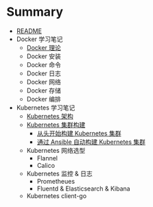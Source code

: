# Summary

* [README](README.md)
* Docker 学习笔记
    * [Docker 理论](moby/chapter1.md)
    * Docker 安装
    * Docker 命令
    * Docker 日志
    * Docker 网络
    * Docker 存储
    * Docker 编排
* Kubernetes 学习笔记
    * [Kubernetes 架构](k8s/chapter1.md)
    * [Kubernetes 集群构建](k8s/chapter2.md)
      * [从头开始构建 Kubernetes 集群](k8s/chapter2-1.md)
      * [通过 Ansible 自动构建 Kubernetes 集群](k8s/chapter2-2.md)
    * Kubernetes 网络选型
      * Flannel
      * Calico
    * Kubernetes 监控 & 日志
      * Prometheues
      * Fluentd & Elasticsearch & Kibana
    * Kubernetes client-go
